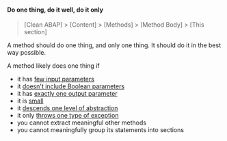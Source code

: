 #### Do one thing, do it well, do it only

> [Clean ABAP] > [Content] > [Methods] > [Method Body] > [This section]

A method should do one thing, and only one thing.
It should do it in the best way possible.

A method likely does one thing if

- it has [few input parameters](#aim-for-few-importing-parameters-at-best-less-than-three)
- it [doesn't include Boolean parameters](#split-method-instead-of-boolean-input-parameter)
- it has [exactly one output parameter](#return-export-or-change-exactly-one-parameter)
- it is [small](#keep-methods-small)
- it [descends one level of abstraction](#descend-one-level-of-abstraction)
- it only [throws one type of exception](#throw-one-type-of-exception)
- you cannot extract meaningful other methods
- you cannot meaningfully group its statements into sections